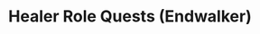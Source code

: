 ---
layout: quest-table
expansion: Role Quests
title: Healer Role Quests (Endwalker)
permalink: /quests/role/endwalker/healer
links:
  previous: /quests/role/shadowbringers/healer
  next: /quests/role/dawntrail/healer
quests:
  - name: Far from Free
    level: 85
    rowId: 69644
    questId: AktKba201_04108
    genre: Healer Role Quests (Endwalker)
    icon: '71140'
    issuer:
      location: Radz-at-Han
      coords: (7.6, 9.6)
      name: Ala Mhigan delegate
    steps:
      - location: The Lochs
        coords: (36.3, 31.7)
        name: Speak with the blasphemy hunter in the Ala Mhigan Quarter.
      - location: The Peaks
        coords: (21.4, 9.9)
        name: Speak with Raubahn outside Ala Gannha.
      - location: The Peaks
        coords: (21.5, 9.9)
        name: Tend to the soldiers.
      - location: The Peaks
        coords: (24.3, 6.9)
        name: Speak with Raubahn.
      - location: The Lochs
        coords: (36.2, 31.7)
        name: Speak with Raubahn in the Ala Mhigan Quarter.
    partQuestNo: 1
  - name: The Butcher's Blade
    level: 86
    rowId: 69645
    questId: AktKba211_04109
    genre: Healer Role Quests (Endwalker)
    icon: '71140'
    issuer:
      location: The Lochs
      coords: (36.3, 31.7)
      name: blasphemy hunter
    steps:
      - location: The Peaks
        coords: (24.3, 6.9)
        name: Speak with Fordola in Ala Gannha.
      - location: The Peaks
        coords: (33.0, 8.9)
        name: Survey the designated location and defeat any enemies that appear.
      - location: The Peaks
        coords: (33.3, 8.8)
        name: Inspect the dropped letter.
      - location: The Peaks
        coords: (24.7, 12.0)
        name: Survey the designated location and defeat any enemies that appear.
      - location: The Peaks
        coords: (24.4, 12.0)
        name: Inspect the dropped ring.
      - location: The Peaks
        coords: (24.4, 6.8)
        name: Deliver the possessions of the dead to Raganfrid.
      - location: The Peaks
        coords: (21.2, 7.2)
        name: Speak with Fordola.
      - location: The Peaks
        coords: (21.6, 6.3)
        name: Render aid to Fordola.
      - location: The Lochs
        coords: (36.2, 31.7)
        name: Speak with Raubahn in the Ala Mhigan Quarter.
    partQuestNo: 2
  - name: A New Battleground
    level: 87
    rowId: 69646
    questId: AktKba221_04110
    genre: Healer Role Quests (Endwalker)
    icon: '71140'
    issuer:
      location: The Lochs
      coords: (36.3, 31.7)
      name: blasphemy hunter
    steps:
      - location: Ul'dah - Steps of Thal
        coords: (11.3, 11.7)
        name: Speak with Raubahn in Ul'dah.
      - location: Ul'dah - Steps of Thal
        coords: (14.1, 11.5)
        name: Speak with Raubahn at the Sapphire Avenue Exchange.
      - location: Ul'dah - Steps of Thal
        coords: (13.2, 9.1)
        name: Speak with Raubahn and follow his lead.
      - location: Ul'dah - Steps of Thal
        coords: (13.2, 9.1)
        name: Speak with Raubahn and have him accompany you.
      - location: Ul'dah - Steps of Thal
        coords: (13.2, 9.1)
        name: Speak with Raubahn at the designated location.
      - location: Ul'dah - Steps of Thal
        coords: (11.3, 11.7)
        name: Speak with Raubahn on the Hustings Strip.
      - location: The Lochs
        coords: (36.2, 31.7)
        name: Speak with Raubahn in the Ala Mhigan Quarter.
    partQuestNo: 3
  - name: Laying the Past to Rest
    level: 88
    rowId: 69647
    questId: AktKba231_04111
    genre: Healer Role Quests (Endwalker)
    icon: '71140'
    issuer:
      location: The Lochs
      coords: (36.3, 31.7)
      name: blasphemy hunter
    steps:
      - location: The Lochs
        coords: (33.7, 34.0)
        name: Speak with Arenvald.
      - location: The Fringes
        coords: (30.3, 25.7)
        name: Deliver an invitation to M'rahz Nunh in the Peering Stones.
      - location: The Fringes
        coords: (28.0, 19.4)
        name: Deliver an invitation to Sarisha in Vira Nilya.
      - location: The Lochs
        coords: (33.7, 34.0)
        name: Speak with Arenvald in the Ala Mhigan Quarter.
      - location: The Lochs
        coords: (36.4, 31.8)
        name: Speak with the Royal Palace guard.
      - location: The Lochs
        coords: (36.2, 31.7)
        name: Speak with Raubahn.
    partQuestNo: 4
  - name: Trail of Skulls
    level: 89
    rowId: 69648
    questId: AktKba241_04112
    genre: Healer Role Quests (Endwalker)
    icon: '71140'
    issuer:
      location: The Lochs
      coords: (36.3, 31.7)
      name: blasphemy hunter
    steps:
      - location: The Peaks
        coords: (26.6, 6.7)
        name: Speak with Raubahn in Ala Gannha.
      - location: The Peaks
        coords: (24.4, 6.8)
        name: Speak with Raganfrid.
      - location: The Peaks
        coords: (37.1, 12.4)
        name: Speak with Raubahn.
      - location: The Peaks
        coords: (24.3, 6.8)
        name: Speak with Raubahn again.
      - location: The Lochs
        coords: (36.2, 31.7)
        name: Speak with Raubahn in the Ala Mhigan Quarter.
    partQuestNo: 5
  - name: The Gift of Mercy
    level: 90
    rowId: 69649
    questId: AktKba251_04113
    genre: Healer Role Quests (Endwalker)
    icon: '71140'
    issuer:
      location: The Lochs
      coords: (36.3, 31.7)
      name: blasphemy hunter
    steps:
      - location: The Lochs
        coords: (36.2, 30.2)
        name: Speak with Raubahn.
      - location: The Lochs
        coords: (36.3, 30.5)
        name: Speak with Raubahn.
      - location: The Lochs
        coords: (33.6, 33.9)
        name: Speak with Raubahn again.
      - location: Radz-at-Han
        coords: (7.6, 9.6)
        name: Speak with the Ala Mhigan ambassador in Sundrop.
    soloDuty:
      levelSync: 90
    unlocks:
      - id: 2962
        name: More than Guilt
        type: achievement
    partQuestNo: 6



---